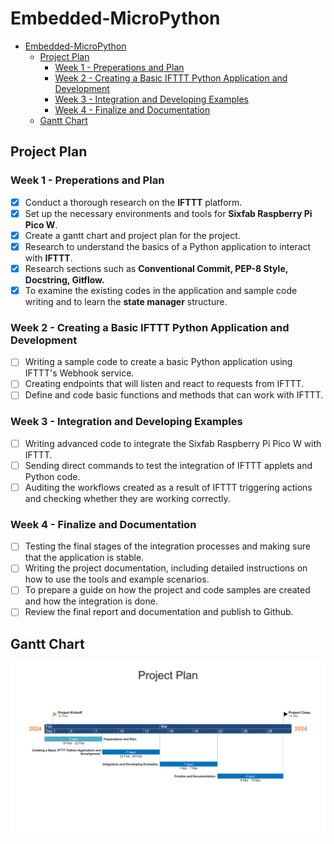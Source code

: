 # Embedded-MicroPython
- [Embedded-MicroPython](#embedded-micropython)
  - [Project Plan](#project-plan)
    - [Week 1 - Preperations and Plan](#week-1---preperations-and-plan)
    - [Week 2 - Creating a Basic IFTTT Python Application and Development](#week-2---creating-a-basic-ifttt-python-application-and-development)
    - [Week 3 - Integration and Developing Examples](#week-3---integration-and-developing-examples)
    - [Week 4 - Finalize and Documentation](#week-4---finalize-and-documentation)
  - [Gantt Chart](#gantt-chart)

## Project Plan 

### Week 1 - Preperations and Plan

- [x] Conduct a thorough research on the **IFTTT** platform.
- [x] Set up the necessary environments and tools for **Sixfab Raspberry Pi Pico W**.
- [x] Create a gantt chart and project plan for the project.
- [x] Research to understand the basics of a Python application to interact with **IFTTT**. 
- [x] Research sections such as **Conventional Commit, PEP-8 Style, Docstring, Gitflow.**
- [x] To examine the existing codes in the application and sample code writing and to learn the **state manager** structure.

### Week 2 - Creating a Basic IFTTT Python Application and Development 

- [ ] Writing a sample code to create a basic Python application using IFTTT's Webhook service.
- [ ] Creating endpoints that will listen and react to requests from IFTTT.
- [ ] Define and code basic functions and methods that can work with IFTTT.

### Week 3 - Integration and Developing Examples

- [ ] Writing advanced code to integrate the Sixfab Raspberry Pi Pico W with IFTTT.
- [ ] Sending direct commands to test the integration of IFTTT applets and Python code.
- [ ] Auditing the workflows created as a result of IFTTT triggering actions and checking whether they are working correctly.

### Week 4 - Finalize and Documentation

- [ ] Testing the final stages of the integration processes and making sure that the application is stable.
- [ ] Writing the project documentation, including detailed instructions on how to use the tools and example scenarios.
- [ ] To prepare a guide on how the project and code samples are created and how the integration is done.
- [ ] Review the final report and documentation and publish to Github. 

## Gantt Chart 

![gantt_chart](gantt_chart.png)
